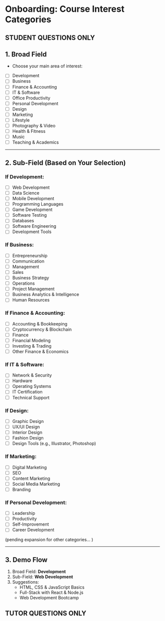 # Onboarding: Course Interest Categories

## STUDENT QUESTIONS ONLY

## 1. Broad Field

- Choose your main area of interest:

* [ ] Development
* [ ] Business
* [ ] Finance & Accounting
* [ ] IT & Software
* [ ] Office Productivity
* [ ] Personal Development
* [ ] Design
* [ ] Marketing
* [ ] Lifestyle
* [ ] Photography & Video
* [ ] Health & Fitness
* [ ] Music
* [ ] Teaching & Academics

---

## 2. Sub-Field (Based on Your Selection)

### If **Development**:

- [ ] Web Development
- [ ] Data Science
- [ ] Mobile Development
- [ ] Programming Languages
- [ ] Game Development
- [ ] Software Testing
- [ ] Databases
- [ ] Software Engineering
- [ ] Development Tools

### If **Business**:

- [ ] Entrepreneurship
- [ ] Communication
- [ ] Management
- [ ] Sales
- [ ] Business Strategy
- [ ] Operations
- [ ] Project Management
- [ ] Business Analytics & Intelligence
- [ ] Human Resources

### If **Finance & Accounting**:

- [ ] Accounting & Bookkeeping
- [ ] Cryptocurrency & Blockchain
- [ ] Finance
- [ ] Financial Modeling
- [ ] Investing & Trading
- [ ] Other Finance & Economics

### If **IT & Software**:

- [ ] Network & Security
- [ ] Hardware
- [ ] Operating Systems
- [ ] IT Certification
- [ ] Technical Support

### If **Design**:

- [ ] Graphic Design
- [ ] UX/UI Design
- [ ] Interior Design
- [ ] Fashion Design
- [ ] Design Tools (e.g., Illustrator, Photoshop)

### If **Marketing**:

- [ ] Digital Marketing
- [ ] SEO
- [ ] Content Marketing
- [ ] Social Media Marketing
- [ ] Branding

### If **Personal Development**:

- [ ] Leadership
- [ ] Productivity
- [ ] Self-Improvement
- [ ] Career Development

(pending expansion for other categories... )

---

## 3. Demo Flow

1. Broad Field: **Development**
2. Sub-Field: **Web Development**
3. Suggestions:
   - HTML, CSS & JavaScript Basics
   - Full-Stack with React & Node.js
   - Web Development Bootcamp

## TUTOR QUESTIONS ONLY
